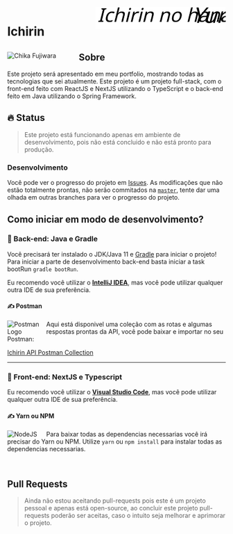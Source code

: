 <img align="right" width="300px" alt="Ichirin no Hana Logo" src="https://github.com/Cristian-Sknz/Ichirin/blob/master/ichirin-frontend/public/logo.svg">

<h1 align="left">Ichirin</h1>

<div>
  <img align="left" width="165px" alt="Chika Fujiwara" src="https://c.tenor.com/S_Bm_Ect9uMAAAAC/chika-delicious.gif">
  <h2>Sobre</h2>
  Este projeto será apresentado em meu portfolio, mostrando todas as tecnologias que sei atualmente. Este projeto é um projeto full-stack, com o front-end feito com ReactJS e NextJS utilizando o TypeScript e o back-end feito em Java utilizando o Spring Framework.
</div>

## :fire: Status
> Este projeto está funcionando apenas em ambiente de desenvolvimento, pois não está concluido e não está pronto para produção.

### Desenvolvimento
Você pode ver o progresso do projeto em [Issues](https://github.com/Cristian-Sknz/Ichirin/issues).
As modificações que não estão totalmente prontas, não serão commitados na [`master`](https://github.com/Cristian-Sknz/Ichirin/tree/master), tente dar uma olhada em outras branches para ver o progresso do projeto.
## Como iniciar em modo de desenvolvimento?

### :dizzy: Back-end: Java e Gradle
Você precisará ter instalado o JDK/Java 11 e [Gradle](https://gradle.org) para iniciar o projeto! Para iniciar a parte de desenvolvimento back-end basta iniciar a task bootRun
`gradle bootRun`.

Eu recomendo você utilizar o [**IntelliJ IDEA**](https://www.jetbrains.com/pt-br/idea/download/), mas você pode utilizar qualquer outra IDE de sua preferência.

#### :writing_hand: Postman
<div>
  <img align="left" width="90px" alt="Postman Logo" src="https://seeklogo.com/images/P/postman-logo-0087CA0D15-seeklogo.com.png">

  Aqui está disponivel uma coleção com as rotas e algumas respostas prontas da API, você pode baixar e importar no seu Postman:
  <p>
    <a href="https://github.com/Cristian-Sknz/Ichirin/raw/master/ichirin-backend/Ichirin%20API%20Postman%20Collection.json">Ichirin API Postman Collection</a>
  <p/>
</div>

<hr>

### :dizzy: Front-end: NextJS e Typescript

Eu recomendo você utilizar o [**Visual Studio Code**](https://code.visualstudio.com), mas você pode utilizar qualquer outra IDE de sua preferência.

#### :writing_hand: Yarn ou NPM
<div>
  <img align="left" width="90px" alt="NodeJS" src="https://seeklogo.com/images/N/nodejs-logo-FBE122E377-seeklogo.com.png">

  Para baixar todas as dependencias necessarias você irá precisar do Yarn ou NPM. Utilize <code>yarn</code> ou <code>npm install</code> para instalar todas as dependencias necessarias.
</div>
<br>

## Pull Requests
> Ainda não estou aceitando pull-requests pois este é um projeto pessoal e apenas está open-source, ao concluir este projeto pull-requests poderão ser aceitas, caso o intuito seja melhorar e aprimorar o projeto.

